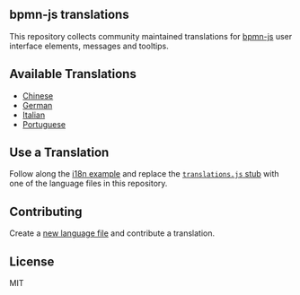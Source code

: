 ## bpmn-js translations

This repository collects community maintained translations for [bpmn-js](https://github.com/bpmn-io/bpmn-js) user interface elements, messages and tooltips.


## Available Translations

* [Chinese](./translations/zn.js)
* [German](./translations/de.js)
* [Italian](./translations/it.js)
* [Portuguese](./translations/pt.js)


## Use a Translation

Follow along the [i18n example](https://github.com/bpmn-io/bpmn-js-examples/tree/master/i18n) and replace the [`translations.js` stub](https://github.com/bpmn-io/bpmn-js-examples/blob/master/i18n/app/customTranslate/translations.js) with one of the language files in this repository.


## Contributing

Create a [new language file](https://github.com/bpmn-io/bpmn-js-i18n/new/master/translations) and contribute a translation.


## License

MIT
